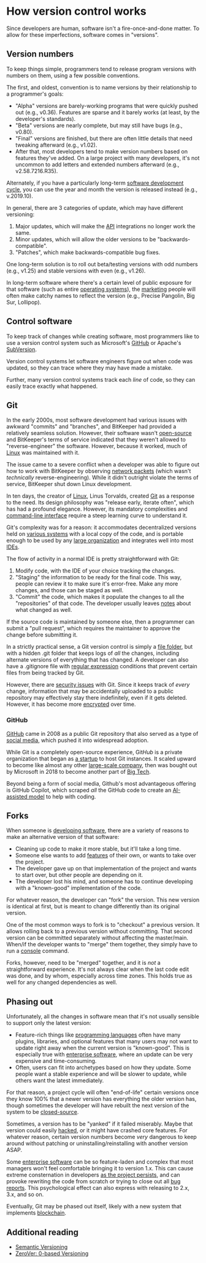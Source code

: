 
# How version control works

Since developers are human, software isn't a fire-once-and-done matter. To allow for these imperfections, software comes in "versions".

## Version numbers

To keep things simple, programmers tend to release program versions with numbers on them, using a few possible conventions.

The first, and oldest, convention is to name versions by their relationship to a programmer's goals:

- "Alpha" versions are barely-working programs that were quickly pushed out (e.g., v0.36). Features are sparse and it barely works (at least, by the developer's standards).
- "Beta" versions are nearly complete, but may still have bugs (e.g., v0.80).
- "Final" versions are finished, but there are often little details that need tweaking afterward (e.g., v1.02).
- After that, most developers tend to make version numbers based on features they've added. On a large project with many developers, it's not uncommon to add letters and extended numbers afterward (e.g., v2.58.7216.R35).

Alternately, if you have a particularly long-term [software development cycle](mgmt-2_projects-cs.md), you can use the year and month the version is released instead (e.g., v.2019.10).

In general, there are 3 categories of update, which may have different versioning:

1. Major updates, which will make the [API](computers-programming-basics.md) integrations no longer work the same.
2. Minor updates, which will allow the older versions to be "backwards-compatible".
3. "Patches", which make backwards-compatible bug fixes.

One long-term solution is to roll out beta/testing versions with odd numbers (e.g., v1.25) and stable versions with even (e.g., v1.26).

In long-term software where there's a certain level of public exposure for that software (such as entire [operating systems](computers-os.md)), the [marketing](marketing.md) people will often make catchy names to reflect the version (e.g., Precise Pangolin, Big Sur, Lollipop).

## Control software

To keep track of changes while creating software, most programmers like to use a version control system such as Microsoft's [GitHub](https://github.com) or Apache's [SubVersion](https://subversion.apache.org/).

Version control systems let software engineers figure out when code was updated, so they can trace where they may have made a mistake.

Further, many version control systems track each *line* of code, so they can easily trace exactly what happened.

## Git

In the early 2000s, most software development had various issues with awkward "commits" and "branches", and BitKeeper had provided a relatively seamless solution. However, their software wasn't [open-source](legal-ip-floss.md) and BitKeeper's terms of service indicated that they weren't allowed to "reverse-engineer" the software. However, because it worked, much of [Linux](computers-os-unix.md) was maintained with it.

The issue came to a severe conflict when a developer was able to figure out how to work with BitKeeper by observing [network packets](networks-computer.md) (which wasn't *technically* reverse-engineering). While it didn't outright violate the terms of service, BitKeeper shut down Linux development.

In ten days, the creator of [Linux](computers-os-unix.md), Linus Torvalds, created [Git](https://git-scm.com/) as a response to the need. Its design philosophy was "release early, iterate often", which has had a profound elegance. However, its mandatory complexities and [command-line interface](computers-cli.md) require a steep learning curve to understand it.

Git's complexity was for a reason: it accommodates decentralized versions held on [various systems](computers-distsys.md) with a local copy of the code, and is portable enough to be used by any [large organization](computers-distsys-enterprise.md) and integrates well into most [IDEs](computers-software-ide.md).

The flow of activity in a normal IDE is pretty straightforward with Git:

1. Modify code, with the IDE of your choice tracking the changes.
2. "Staging" the information to be ready for the final code. This way, people can review it to make sure it's error-free. Make any more changes, and those can be staged as well.
3. "Commit" the code, which makes it populate the changes to all the "repositories" of that code. The developer usually leaves [notes](language-writing-documentation-cs.md) about what changed as well.

If the source code is maintained by someone else, then a programmer can submit a "pull request", which requires the maintainer to approve the change before submitting it.

In a strictly practical sense, a Git version control is simply a [file folder](computers-files.md), but with a hidden .git folder that keeps logs of *all* the changes, including alternate versions of everything that has changed. A developer can also have a .gitignore file with [regular expression](computers-programming-basics.md) conditions that prevent certain files from being tracked by Git.

However, there are [security issues](computers-cysec.md) with Git. Since it keeps track of *every* change, information that may be accidentally uploaded to a public repository may effectively stay there indefinitely, even if it gets deleted. However, it has become more [encrypted](encryption.md) over time.

### GitHub

[GitHub](https://github.com/) came in 2008 as a public Git repository that also served as a type of [social media](networks-social.md), which pushed it into widespread adoption.

While Git is a completely open-source experience, Git*Hub* is a private organization that began as [a startup](entrepreneur-1_why.md) to host Git instances. It scaled upward to become like almost any other [large-scale company](mgmt-1_why.md), then was bought out by Microsoft in 2018 to become another part of [Big Tech](faang.md).

Beyond being a form of social media, Github's most advantageous offering is GitHub Copilot, which scraped *all* the GitHub code to create an [AI-assisted model](computers-ai.md) to help with coding.

## Forks

When someone is [developing software](computers-software-design.md), there are a variety of reasons to make an alternative version of that software:

- Cleaning up code to make it more stable, but it'll take a long time.
- Someone else wants to add [features](computers-programming-basics.md) of their own, or wants to take over the project.
- The developer gave up on that implementation of the project and wants to start over, but other people are depending on it.
- The developer lost his mind, and someone has to continue developing with a "known-good" implementation of the code.

For whatever reason, the developer can "fork" the version. This new version is identical at first, but is meant to change differently than its original version.

One of the most common ways to fork is to "checkout" a previous version. It allows rolling back to a previous version without committing. That second version can be committed separately without affecting the master/main. When/if the developer wants to "merge" them together, they simply have to run a [console](computers-cli.md) command.

Forks, however, need to be "merged" together, and it is *not* a straightforward experience. It's not always clear when the last code edit was done, and by whom, especially across time zones. This holds true as well for any changed dependencies as well.

## Phasing out

Unfortunately, all the changes in software mean that it's not usually sensible to support only the latest version:

- Feature-rich things like [programming languages](computers-languages.md) often have many plugins, libraries, and optional features that many users may not want to update right away when the current version is "known-good". This is especially true with [enterprise software](computers-distsys-enterprise.md), where an update can be very expensive and time-consuming.
- Often, users can fit into archetypes based on how they update. Some people want a stable experience and will be slower to update, while others want the latest immediately.

For that reason, a project cycle will often "end-of-life" certain versions once they know 100% that a newer version has everything the older version has, though sometimes the developer will have rebuilt the next version of the system to be [closed-source](legal-ip-floss.md).

Sometimes, a version has to be "yanked" if it failed miserably. Maybe that version could easily [hacked](hacking.md), or it might have crashed core features. For whatever reason, certain version numbers become *very* dangerous to keep around without patching or uninstalling/reinstalling with another version ASAP.

Some [enterprise software](computers-distsys-enterprise.md) can be so feature-laden and complex that most managers won't feel comfortable bringing it to version 1.x. This can cause extreme consternation in developers [as the project persists](computers-software-maintenance.md), and can provoke rewriting the code from scratch or trying to close out all [bug reports](computers-software-redesign.md). This psychological effect can also express with releasing to 2.x, 3.x, and so on.

Eventually, Git may be phased out itself, likely with a new system that implements [blockchain](computers-blockchain.md).

## Additional reading

- [Semantic Versioning](https://semver.org/)
- [ZeroVer: 0-based Versioning](https://0ver.org/)